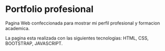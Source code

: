 # Portfolio profesional
Pagina Web confeccionada para mostrar mi perfil profesional y formacion academica. 

La pagina esta realizada con las siguientes tecnologias: HTML, CSS, BOOTSTRAP, JAVASCRIPT.
